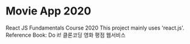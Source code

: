 # Movie App 2020

React JS Fundamentals Course 2020
This project mainly uses 'react.js'.
Reference Book: Do it! 클론코딩 영화 평점 웹서비스
